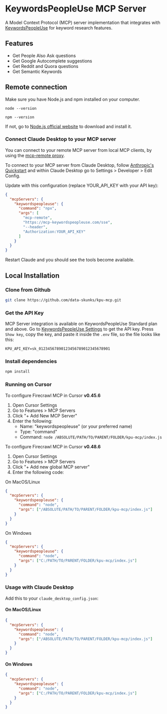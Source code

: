 # KeywordsPeopleUse MCP Server

A Model Context Protocol (MCP) server implementation that integrates with [KeywordsPeopleUse](https://keywordspeopleuse.com) for keyword research features.

## Features

- Get People Also Ask questions
- Get Google Autocomplete suggestions
- Get Reddit and Quora questions
- Get Semantic Keywords

## Remote connection

Make sure you have Node.js and npm installed on your computer.

`node --version`

`npm --version`

If not, go to [Node.js official website](https://nodejs.org/) to download and install it.

### Connect Claude Desktop to your MCP server

You can connect to your remote MCP server from local MCP clients, by using the [mcp-remote proxy](https://www.npmjs.com/package/mcp-remote).

To connect to your MCP server from Claude Desktop, follow [Anthropic's Quickstart](https://modelcontextprotocol.io/quickstart/user) and within Claude Desktop go to Settings > Developer > Edit Config.

Update with this configuration (replace YOUR_API_KEY with your API key):

```json
{
  "mcpServers": {
    "keywordspeopleuse": {
      "command": "npx",
      "args": [
        "mcp-remote",
        "https://mcp-keywordspeopleuse.com/sse",
        "--header",
        "Authorization:YOUR_API_KEY"
      ]
    }
  }
}
```

Restart Claude and you should see the tools become available.

## Local Installation

### Clone from Github

```bash
git clone https://github.com/data-skunks/kpu-mcp.git
```

### Get the API Key

MCP Server integration is available on KeywordsPeopleUse Standard plan and above. Go to [KeywordsPeopleUse Settings](https://keywordspeopleuse.com/settings) to get the API key. Press `Show key`, copy the key, and paste it inside the `.env` file, so the file looks like this:

`KPU_API_KEY=sk_01234567890123456789012345678901`

### Install dependencies

```bash
npm install
```

### Running on Cursor

To configure Firecrawl MCP in Cursor **v0.45.6**

1. Open Cursor Settings
2. Go to Features > MCP Servers
3. Click "+ Add New MCP Server"
4. Enter the following:
   - Name: "keywordspeopleuse" (or your preferred name)
   - Type: "command"
   - Command: `node /ABSOLUTE/PATH/TO/PARENT/FOLDER/kpu-mcp/index.js`

To configure Firecrawl MCP in Cursor **v0.48.6**

1. Open Cursor Settings
2. Go to Features > MCP Servers
3. Click "+ Add new global MCP server"
4. Enter the following code:

On MacOS/Linux

```json
{
  "mcpServers": {
    "keywordspeopleuse": {
      "command": "node",
      "args": ["/ABSOLUTE/PATH/TO/PARENT/FOLDER/kpu-mcp/index.js"]
    }
  }
}
```

On Windows

```json
{
  "mcpServers": {
    "keywordspeopleuse": {
      "command": "node",
      "args": ["C:/PATH/TO/PARENT/FOLDER/kpu-mcp/index.js"]
    }
  }
}
```

### Usage with Claude Desktop

Add this to your `claude_desktop_config.json`:

#### On MacOS/Linux

```json
{
  "mcpServers": {
    "keywordspeopleuse": {
      "command": "node",
      "args": ["/ABSOLUTE/PATH/TO/PARENT/FOLDER/kpu-mcp/index.js"]
    }
  }
}
```

#### On Windows

```json
{
  "mcpServers": {
    "keywordspeopleuse": {
      "command": "node",
      "args": ["C:/PATH/TO/PARENT/FOLDER/kpu-mcp/index.js"]
    }
  }
}
```
